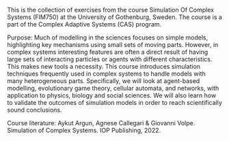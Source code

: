 This is the collection of exercises from the course Simulation Of Complex Systems (FIM750) at the University of Gothenburg, Sweden.
The course is a part of the Complex Adaptive Systems (CAS) program. 

Purpose:
Much of modelling in the sciences focuses on simple models, highlighting key mechanisms using small sets of moving parts. However, in complex systems interesting features are often a direct result of having large sets of interacting particles or agents with different characteristics. This makes new tools a necessity. This course introduces simulation techniques frequently used in complex systems to handle models with many heterogeneous parts. Specifically, we will look at agent-based modelling, evolutionary game theory, cellular automata, and networks, with application to physics, biology and social sciences. We will also learn how to validate the outcomes of simulation models in order to reach scientifically sound conclusions.

Course literature: Aykut Argun, Agnese Callegari & Giovanni Volpe. Simulation of Complex Systems. IOP Publishing, 2022.
